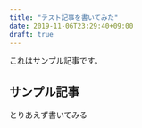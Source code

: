 ```yaml
---
title: "テスト記事を書いてみた"
date: 2019-11-06T23:29:40+09:00
draft: true
---
```


これはサンプル記事です。

## サンプル記事

とりあえず書いてみる
